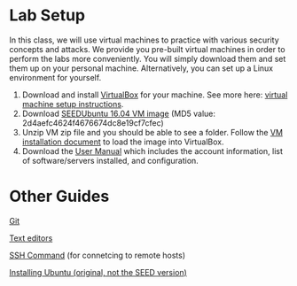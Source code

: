 # Lab Setup

In this class, we will use virtual machines to practice with various security concepts and attacks. We provide you pre-built virtual machines in order to perform the labs more conveniently. You will simply download them and set them up on your personal machine. Alternatively, you can set up a Linux environment for yourself.

1. Download and install [VirtualBox](https://www.virtualbox.org/wiki/Downloads) for your machine. See more here: [virtual machine setup instructions](virtual-machine-setup.md).
2. Download [SEEDUbuntu 16.04 VM image](https://drive.google.com/file/d/1HxdUhq-J_-_QKyjngpH9m6Kmuvy0_68a/view?usp=sharing) (MD5 value: 2d4aefc4624f4676674dc8e19cf7cfec)
3. Unzip VM zip file and you should be able to see a folder. Follow the [VM installation document](SEEDVM_VirtualBoxManual.pdf) to load the image into VirtualBox.
4. Download the [User Manual](Ubuntu16_04_VM_Manual.pdf) which includes the account information, list of software/servers installed, and configuration.

# Other Guides

[Git](git.md)

[Text editors](text-editors.md)

[SSH Command](ssh-commands.md) (for connetcing to remote hosts)

[Installing Ubuntu (original, not the SEED version)](ubuntu-installtion.md)

